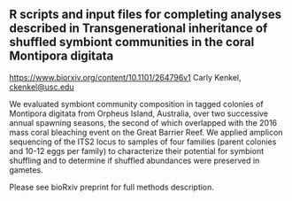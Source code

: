 R scripts and input files for completing analyses described in 
Transgenerational inheritance of shuffled symbiont communities in the coral Montipora digitata
------------------------------------------------------------
https://www.biorxiv.org/content/10.1101/264796v1
Carly Kenkel, ckenkel@usc.edu

We evaluated symbiont community composition in tagged colonies of Montipora digitata from Orpheus Island, Australia, over two successive annual spawning seasons, the second of which overlapped with the 2016 mass coral bleaching event on the Great Barrier Reef. We applied amplicon sequencing of the ITS2 locus to samples of four families (parent colonies and 10-12 eggs per family) to characterize their potential for symbiont shuffling and to determine if shuffled abundances were preserved in gametes.

Please see bioRxiv preprint for full methods description.

